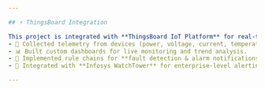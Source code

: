 ```yaml
---

## ⚡ ThingsBoard Integration  

This project is integrated with **ThingsBoard IoT Platform** for real-time monitoring and visualization:  
- 📡 Collected telemetry from devices (power, voltage, current, temperature, irradiance, battery, panel tilt).  
- 📊 Built custom dashboards for live monitoring and trend analysis.  
- 🚨 Implemented rule chains for **fault detection & alarm notifications** (e.g., power mismatch alerts).  
- 🔗 Integrated with **Infosys WatchTower** for enterprise-level alerting and reporting.  

---
```

